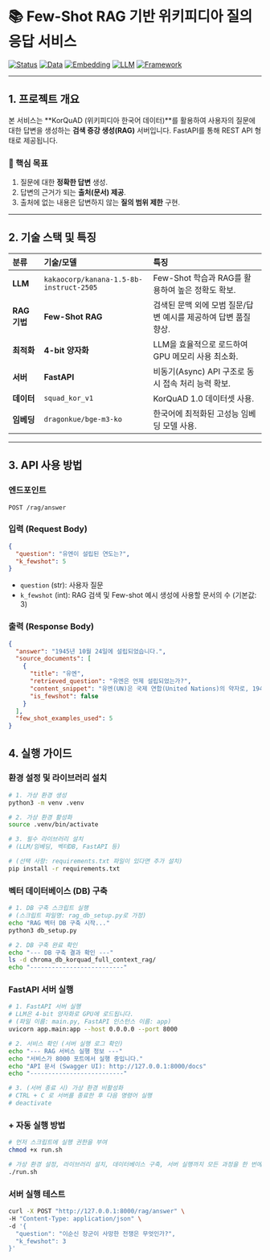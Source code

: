 # 📚 Few-Shot RAG 기반 위키피디아 질의응답 서비스

[![Status](https://img.shields.io/badge/Status-Completed-brightgreen.svg)](https://github.com/your-repo)
[![Data](https://img.shields.io/badge/Data-KorQuAD%20v1-orange.svg)]()
[![Embedding](https://img.shields.io/badge/Embedding-BGE--M3--ko-yellowgreen.svg)]()
[![LLM](https://img.shields.io/badge/LLM-Kanana%20Instruct(4bit)-blue.svg)](https://huggingface.co/kakaocorp/kanana-1.5-8b-instruct-2505)
[![Framework](https://img.shields.io/badge/Server-FastAPI-success.svg)](https://fastapi.tiangolo.com/)


---

## 1. 프로젝트 개요

본 서비스는 **KorQuAD (위키피디아 한국어 데이터)**를 활용하여 사용자의 질문에 대한 답변을 생성하는 **검색 증강 생성(RAG)** 서버입니다. FastAPI를 통해 REST API 형태로 제공됩니다.

### 🎯 핵심 목표

1.  질문에 대한 **정확한 답변** 생성.
2.  답변의 근거가 되는 **출처(문서) 제공**.
3.  출처에 없는 내용은 답변하지 않는 **질의 범위 제한** 구현.

---

## 2. 기술 스택 및 특징

| 분류 | 기술/모델 | 특징 |
| :--- | :--- | :--- |
| **LLM** | `kakaocorp/kanana-1.5-8b-instruct-2505` | Few-Shot 학습과 RAG를 활용하여 높은 정확도 확보. |
| **RAG 기법** | **Few-Shot RAG** | 검색된 문맥 외에 모범 질문/답변 예시를 제공하여 답변 품질 향상. |
| **최적화** | **4-bit 양자화** | LLM을 효율적으로 로드하여 GPU 메모리 사용 최소화. |
| **서버** | **FastAPI** | 비동기(Async) API 구조로 동시 접속 처리 능력 확보. |
| **데이터** | `squad_kor_v1` | KorQuAD 1.0 데이터셋 사용. |
| **임베딩** | `dragonkue/bge-m3-ko` | 한국어에 최적화된 고성능 임베딩 모델 사용. |

---

## 3. API 사용 방법

### 엔드포인트

`POST /rag/answer`

### 입력 (Request Body)

```json
{
  "question": "유엔이 설립된 연도는?",
  "k_fewshot": 5
}
```

- `question` (str): 사용자 질문
- `k_fewshot` (int): RAG 검색 및 Few-shot 예시 생성에 사용할 문서의 수 (기본값: 3)

### 출력 (Response Body)
```json
{
  "answer": "1945년 10월 24일에 설립되었습니다.",
  "source_documents": [
    {
      "title": "유엔",
      "retrieved_question": "유엔은 언제 설립되었는가?",
      "content_snippet": "유엔(UN)은 국제 연합(United Nations)의 약자로, 1945년 10월 24일에 설립된...",
      "is_fewshot": false
    }
  ],
  "few_shot_examples_used": 5
}
```

## 4. 실행 가이드

### 환경 설정 및 라이브러리 설치
```bash
# 1. 가상 환경 생성
python3 -m venv .venv

# 2. 가상 환경 활성화
source .venv/bin/activate

# 3. 필수 라이브러리 설치
# (LLM/임베딩, 벡터DB, FastAPI 등)

# (선택 사항: requirements.txt 파일이 있다면 추가 설치)
pip install -r requirements.txt
```

### 벡터 데이터베이스 (DB) 구축
```bash
# 1. DB 구축 스크립트 실행
# (스크립트 파일명: rag_db_setup.py로 가정)
echo "RAG 벡터 DB 구축 시작..."
python3 db_setup.py

# 2. DB 구축 완료 확인
echo "--- DB 구축 결과 확인 ---"
ls -d chroma_db_korquad_full_context_rag/
echo "--------------------------"
```

### FastAPI 서버 실행
```bash
# 1. FastAPI 서버 실행
# LLM은 4-bit 양자화로 GPU에 로드됩니다.
# (파일 이름: main.py, FastAPI 인스턴스 이름: app)
uvicorn app.main:app --host 0.0.0.0 --port 8000

# 2. 서비스 확인 (서버 실행 로그 확인)
echo "--- RAG 서비스 실행 정보 ---"
echo "서비스가 8000 포트에서 실행 중입니다."
echo "API 문서 (Swagger UI): http://127.0.0.1:8000/docs"
echo "--------------------------"

# 3. (서버 종료 시) 가상 환경 비활성화
# CTRL + C 로 서버를 종료한 후 다음 명령어 실행
# deactivate
```

### + 자동 실행 방법

```bash
# 먼저 스크립트에 실행 권한을 부여
chmod +x run.sh

# 가상 환경 설정, 라이브러리 설치, 데이터베이스 구축, 서버 실행까지 모든 과정을 한 번에 처리
./run.sh
```

### 서버 실행 테스트
```bash
curl -X POST "http://127.0.0.1:8000/rag/answer" \
-H "Content-Type: application/json" \
-d '{
  "question": "이순신 장군이 사망한 전쟁은 무엇인가?",
  "k_fewshot": 3
}'
```